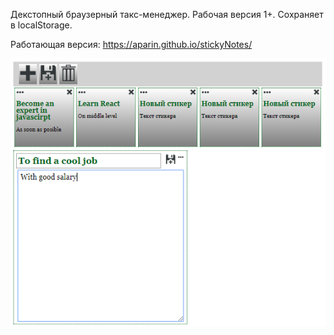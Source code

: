 ﻿﻿Декстопный браузерный такс-менеджер. Рабочая версия 1+. 
Сохраняет в localStorage.

Работающая версия: https://aparin.github.io/stickyNotes/

![](https://raw.githubusercontent.com/Aparin/stickyNotes/master/img/screenshort.png)
